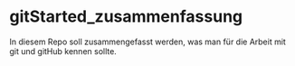 # gitStarted_zusammenfassung
In diesem Repo soll zusammengefasst werden, was man für die Arbeit mit git und gitHub kennen sollte.
